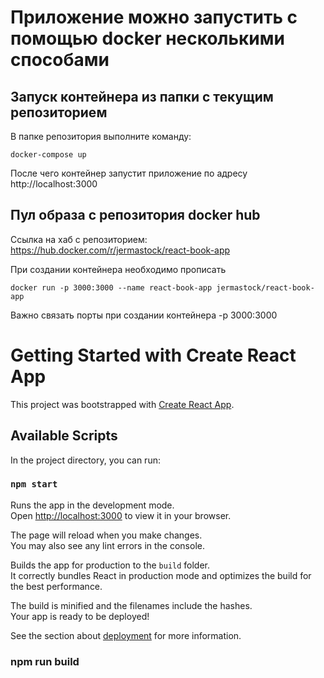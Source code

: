 # Приложение можно запустить с помощью docker несколькими способами

## Запуск контейнера из папки с текущим репозиторием

В папке репозитория выполните команду:

``````
docker-compose up
``````
После чего контейнер запустит приложение по адресу http://localhost:3000


## Пул образа с репозитория docker hub 

Ссылка на хаб с репозиторием: https://hub.docker.com/r/jermastock/react-book-app

При создании контейнера необходимо прописать 

``````
docker run -p 3000:3000 --name react-book-app jermastock/react-book-app
``````

Важно связать порты при создании контейнера -p 3000:3000






# Getting Started with Create React App

This project was bootstrapped with [Create React App](https://github.com/facebook/create-react-app).

## Available Scripts

In the project directory, you can run:

### `npm start`

Runs the app in the development mode.\
Open [http://localhost:3000](http://localhost:3000) to view it in your browser.

The page will reload when you make changes.\
You may also see any lint errors in the console.

Builds the app for production to the `build` folder.\
It correctly bundles React in production mode and optimizes the build for the best performance.

The build is minified and the filenames include the hashes.\
Your app is ready to be deployed!

See the section about [deployment](https://facebook.github.io/create-react-app/docs/deployment) for more information.

### npm run build
